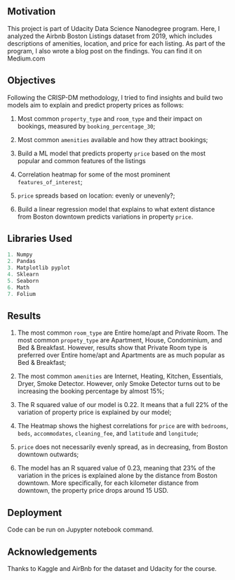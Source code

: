



## Motivation

This project is part of Udacity Data Science Nanodegree program. Here, I analyzed the Airbnb Boston Listings dataset from 2019, which includes descriptions of amenities, location, and price for each listing. As part of the program, I also wrote a blog post on the findings. You can find it on Medium.com

## Objectives

Following the CRISP-DM methodology, I tried to find insights and build two models aim to explain and predict property prices as follows:

1. Most common `property_type` and `room_type` and their impact on bookings, measured by `booking_percentage_30`;

2. Most common `amenities` available and how they attract bookings;  

3. Build a ML model that predicts property `price` based on the most popular and common features of the listings

4. Correlation heatmap for some of the most prominent `features_of_interest`;

5. `price` spreads based on location: evenly or unevenly?; 

6. Build a linear regression model that explains to what extent distance from Boston downtown predicts variations in property `price`.


## Libraries Used

```python
1. Numpy
2. Pandas
3. Matplotlib pyplot
4. Sklearn
5. Seaborn
6. Math
7. Folium
```
## Results 

1. The most common `room_type` are Entire home/apt and Private Room.  The most common `propety_type` are Apartment, House, Condominium,
and Bed & Breakfast. However, results show that Private Room type is preferred over Entire home/apt and Apartments are as much popular as Bed & Breakfast;

2. The most common `amenities` are Internet, Heating, Kitchen, Essentials, Dryer, Smoke Detector. However, only Smoke Detector turns out to be increasing the booking percentage by almost 15%;

3. The R squared value of our model is 0.22. It means that a full 22% of the variation of property price is explained by our model;

4. The Heatmap shows the highest correlations  for `price` are with `bedrooms`, `beds`, `accommodates`, `cleaning_fee`, and `latitude` and `longitude`; 

5. `price` does not necessarily evenly spread, as in decreasing, from Boston downtown outwards;

6. The model has an R squared value of 0.23, meaning that 23% of the variation in the prices is explained alone by the distance from Boston downtown. More specifically, for each kilometer distance from downtown, the property price drops around 15 USD. 






## Deployment
Code can be run on Jupypter notebook command.

## Acknowledgements
Thanks to Kaggle and AirBnb for the dataset and Udacity for the course.
